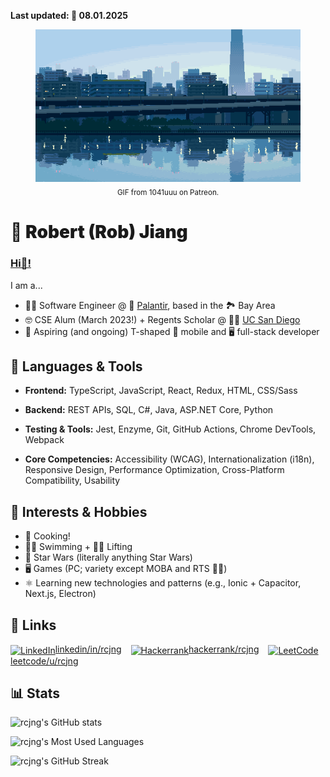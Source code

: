 <strong>Last updated: 📆 08.01.2025</strong>

<div align="center">
  <figure>
    <img src="assets/gifs/landscape.gif" alt="Pixel art of city view from river" width="1000px">
    <figcaption><sub>GIF from 1041uuu on Patreon.</sub></figcaption>
  </figure>
</div>

# <div style="font-weight:900;">🐼 Robert (Rob) Jiang</div>

### <u>Hi👋!</u>

I am a...
- 🧑‍💻 Software Engineer @ 🔮 [Palantir](https://www.palantir.com/), based in the 🏞️ Bay Area
- 🤓 CSE Alum (March 2023!) + Regents Scholar @ 🧜‍♂️ [UC San Diego](https://cse.ucsd.edu/)
- 🚀 Aspiring (and ongoing) T-shaped 📱 mobile and 🖥️ full-stack developer

## **🤖 Languages & Tools**

- **Frontend:** TypeScript, JavaScript, React, Redux, HTML, CSS/Sass
  
- **Backend:** REST APIs, SQL, C#, Java, ASP.NET Core, Python

- **Testing & Tools:** Jest, Enzyme, Git, GitHub Actions, Chrome DevTools, Webpack

- **Core Competencies:** Accessibility (WCAG), Internationalization (i18n), Responsive Design, Performance Optimization, Cross-Platform Compatibility, Usability

## **📖 Interests & Hobbies**

- 🍜 Cooking!
- 🏊‍♂️ Swimming + 🏋️‍♂️ Lifting
- 🌠 Star Wars (literally anything Star Wars)
- 🖥️ Games (PC; variety except MOBA and RTS 🙅‍♂️)
- ⚛️ Learning new technologies and patterns (e.g., Ionic + Capacitor, Next.js, Electron)

## **🔗 Links**

<div align="left">
  <a href="https://www.linkedin.com/in/rcjng/" target="blank" style="padding-right:11px;" ><img align="center"
      src="https://img.icons8.com/?size=160&id=67570&format=png"
      alt="LinkedIn" width="80px" height="80px" />linkedin/in/rcjng</a>
  <a href="https://www.hackerrank.com/rcjng/" target="blank" style="padding-right:11px;"><img align="center"
      src="https://img.icons8.com/?size=96&id=bcdiBt8pFXfZ&format=png"
      alt="Hackerrank" width="80px" height="80px" />hackerrank/rcjng</a>
  <a href="https://leetcode.com/u/rcjng/" target="blank" style="padding-right:11px;"><img align="center"
      src="https://img.icons8.com/?size=160&id=fiCYSJOnXi7E&format=png"
      alt="LeetCode" width="80px" height="80px" />leetcode/u/rcjng</a>
</div>

## **📊 Stats**

![rcjng's GitHub stats](https://github-readme-stats.vercel.app/api?username=rcjng&show_icons=true&count_private=true&show=reviews,discussions_started,discussions_answered,prs_merged,prs_merged_percentage&theme=cobalt)

![rcjng's Most Used Languages](https://github-readme-stats.vercel.app/api/top-langs?username=rcjng&show_icons=true&locale=en&theme=cobalt&layout=compact)

![rcjng's GitHub Streak](https://streak-stats.demolab.com?user=rcjng&theme=cobalt&hide_border=true&date_format=%5BY.%5Dn.j&background=193448)

